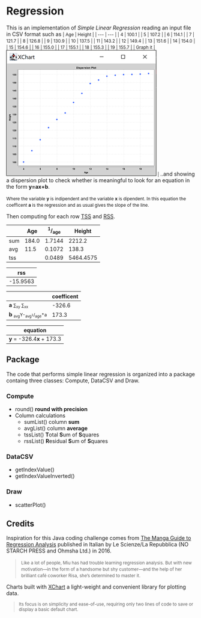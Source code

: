 # Regression

This is an implementation of *Simple Linear Regression* reading an input file in CSV format such as
<small>
| Age | Height |
| --- | --- |
| 4 | 100.1 |
| 5 | 107.2 |
| 6 | 114.1 |
| 7 | 121.7 |
| 8 | 126.8 |
| 9 | 130.9 |
| 10 | 137.5 |
| 11 | 143.2 |
| 12 | 149.4 |
| 13 | 151.6 |
| 14 | 154.0 |
| 15 | 154.6 |
| 16 | 155.0 |
| 17 | 155.1 |
| 18 | 155.3 |
| 19 | 155.7 |
| Graph it | ![chart](img/dispersion.png) |
</small>
..and showing a dispersion plot to check whether is meaningful to look for an equation in the form **y=ax+b**. 

<small>Where the variable **y** is indipendent and the variable  **x** is dipendent. In this equation the coefficent **a** is the regression and as usual gives the slope of the line.</small>

Then computing for each row [TSS](https://en.wikipedia.org/wiki/Total_sum_of_squares) and [RSS](https://en.wikipedia.org/wiki/Residual_sum_of_squares).

| | Age | <sup>1</sup>/<sub>age</sub> | Height |
| --- | --- | --- | --- |
| sum | 184.0 | 1.7144 | 2212.2 |
| avg | 11.5 | 0.1072 | 138.3 |
| tss | | 0.0489 | 5464.4575 |

| rss |
| --- |
| -15.9563| |

| | coefficent |
| --- | --- |
| **a** <small>&sum;<sub>xy</sub> &sum;<sub>xx</sub></small> | -326.6 |
| **b** <small><sub>avg</sub>Y-<sub>avg<sup>1</sup></sub>/<sub>age</sub>*a</small> |  173.3 |  

| equation |
| --- |
| **y** = -326.4**x** + 173.3 |

## Package
The code that performs simple linear regression is organized into a package containg three classes: Compute, DataCSV and Draw.

### Compute
- round()   **round with precision**
- Column calculations
    - sumList() column **sum**
    - avgList() column **average**
    - tssList()  **T**otal **S**um of **S**quares
    - rssList()  **R**esidual **S**um of **S**quares

### DataCSV
- getIndexValue()
- getIndexValueInverted()

### Draw
- scatterPlot()

## Credits
Inspiration for this Java coding challenge comes from [The Manga Guide to Regression Analysis](https://nostarch.com/regression) published in Italian by Le Scienze/La Repubblica (NO STARCH PRESS and Ohmsha Ltd.) in 2016.<small>
>Like a lot of people, Miu has had trouble learning regression analysis. But with new motivation—in the form of a handsome but shy customer—and the help of her brilliant café coworker Risa, she’s determined to master it.</small>

Charts built with [XChart](https://knowm.org/open-source/xchart/) a light-weight and convenient library for plotting data.<small> 
>Its focus is on simplicity and ease-of-use, requiring only two lines of code to save or display a basic default chart.
</small>
